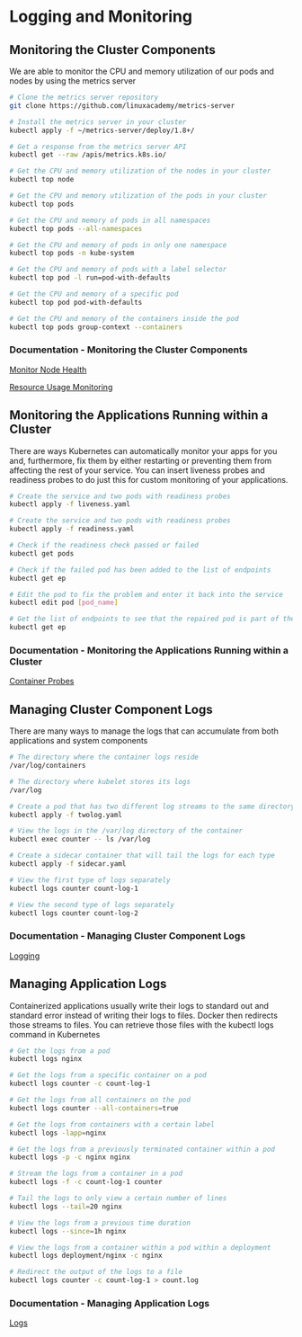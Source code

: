 # Logging and Monitoring

## Monitoring the Cluster Components

We are able to monitor the CPU and memory utilization of our pods and nodes by using the metrics server

```sh
# Clone the metrics server repository
git clone https://github.com/linuxacademy/metrics-server

# Install the metrics server in your cluster
kubectl apply -f ~/metrics-server/deploy/1.8+/

# Get a response from the metrics server API
kubectl get --raw /apis/metrics.k8s.io/

# Get the CPU and memory utilization of the nodes in your cluster
kubectl top node

# Get the CPU and memory utilization of the pods in your cluster
kubectl top pods

# Get the CPU and memory of pods in all namespaces
kubectl top pods --all-namespaces

# Get the CPU and memory of pods in only one namespace
kubectl top pods -n kube-system

# Get the CPU and memory of pods with a label selector
kubectl top pod -l run=pod-with-defaults

# Get the CPU and memory of a specific pod
kubectl top pod pod-with-defaults

# Get the CPU and memory of the containers inside the pod
kubectl top pods group-context --containers
```

### Documentation - Monitoring the Cluster Components

[Monitor Node Health](https://kubernetes.io/docs/tasks/debug-application-cluster/monitor-node-health/)

[Resource Usage Monitoring](https://kubernetes.io/docs/tasks/debug-application-cluster/resource-usage-monitoring/)

## Monitoring the Applications Running within a Cluster

There are ways Kubernetes can automatically monitor your apps for you and, furthermore, fix them by either restarting or preventing them from affecting the rest of your service. You can insert liveness probes and readiness probes to do just this for custom monitoring of your applications.

```sh
# Create the service and two pods with readiness probes
kubectl apply -f liveness.yaml

# Create the service and two pods with readiness probes
kubectl apply -f readiness.yaml

# Check if the readiness check passed or failed
kubectl get pods

# Check if the failed pod has been added to the list of endpoints
kubectl get ep

# Edit the pod to fix the problem and enter it back into the service
kubectl edit pod [pod_name]

# Get the list of endpoints to see that the repaired pod is part of the service again
kubectl get ep
```

### Documentation - Monitoring the Applications Running within a Cluster

[Container Probes](https://kubernetes.io/docs/concepts/workloads/pods/pod-lifecycle/#container-probes)

## Managing Cluster Component Logs

There are many ways to manage the logs that can accumulate from both applications and system components

```sh
# The directory where the container logs reside
/var/log/containers

# The directory where kubelet stores its logs
/var/log

# Create a pod that has two different log streams to the same directory
kubectl apply -f twolog.yaml

# View the logs in the /var/log directory of the container
kubectl exec counter -- ls /var/log

# Create a sidecar container that will tail the logs for each type
kubectl apply -f sidecar.yaml

# View the first type of logs separately
kubectl logs counter count-log-1

# View the second type of logs separately
kubectl logs counter count-log-2
```

### Documentation - Managing Cluster Component Logs

[Logging](https://kubernetes.io/docs/concepts/cluster-administration/logging/)

## Managing Application Logs

Containerized applications usually write their logs to standard out and standard error instead of writing their logs to files. Docker then redirects those streams to files. You can retrieve those files with the kubectl logs command in Kubernetes

```sh
# Get the logs from a pod
kubectl logs nginx

# Get the logs from a specific container on a pod
kubectl logs counter -c count-log-1

# Get the logs from all containers on the pod
kubectl logs counter --all-containers=true

# Get the logs from containers with a certain label
kubectl logs -lapp=nginx

# Get the logs from a previously terminated container within a pod
kubectl logs -p -c nginx nginx

# Stream the logs from a container in a pod
kubectl logs -f -c count-log-1 counter

# Tail the logs to only view a certain number of lines
kubectl logs --tail=20 nginx

# View the logs from a previous time duration
kubectl logs --since=1h nginx

# View the logs from a container within a pod within a deployment
kubectl logs deployment/nginx -c nginx

# Redirect the output of the logs to a file
kubectl logs counter -c count-log-1 > count.log
```

### Documentation - Managing Application Logs

[Logs](https://kubernetes.io/docs/reference/generated/kubectl/kubectl-commands#logs)
